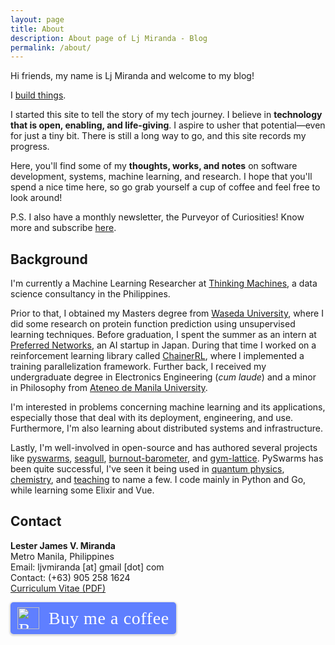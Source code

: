 ```yaml
---
layout: page
title: About
description: About page of Lj Miranda - Blog 
permalink: /about/
---
```


Hi friends, my name is Lj Miranda and welcome to my blog! 

I [build things](https://github.com/ljvmiranda921).

I started this site to tell the story of my tech journey. I believe in
**technology that is open, enabling, and life-giving**. I aspire to usher that
potential&mdash;even for just a tiny bit.  There is still a long way to go, and
this site records my progress. 

Here, you'll find some of my **thoughts, works, and notes** on software
development, systems, machine learning, and research. I hope that
you'll spend a nice time here, so go grab yourself a cup of coffee and feel
free to look around! 

P.S. I also have a monthly newsletter, the Purveyor of Curiosities! Know more and subscribe [here](/subscribe). 

## Background

I'm currently a Machine Learning Researcher at [Thinking
Machines](https://thinkingmachin.es/), a data science consultancy in the
Philippines.

Prior to that, I obtained my Masters degree from [Waseda
University](https://www.waseda.jp/top/en), where I did some research on protein
function prediction using unsupervised learning techniques. Before graduation,
I spent the summer as an intern at [Preferred
Networks](https://www.preferred-networks.jp/en/), an AI startup in Japan.
During that time I worked on a reinforcement learning library called
[ChainerRL](https://github.com/chainer/chainerrl), where I implemented a
training parallelization framework.  Further back, I received my undergraduate
degree in Electronics Engineering (*cum laude*) and a minor in Philosophy from
[Ateneo de Manila University](https://www.ateneo.edu). 

I'm interested in problems concerning machine learning and its applications,
especially those that deal with its deployment, engineering, and use.
Furthermore, I'm also learning about distributed systems and infrastructure. 

Lastly, I'm well-involved in open-source and has authored several projects like
[pyswarms](https://github.com/ljvmiranda921/pyswarms),
[seagull](https://github.com/ljvmiranda921/seagull),
[burnout-barometer](https://github.com/ljvmiranda921/burnout-barometer), and
[gym-lattice](https://github.com/ljvmiranda921/gym-lattice). PySwarms has been
quite successful, I've seen it being used in [quantum
physics](https://arxiv.org/abs/1801.07686),
[chemistry](https://pubs.acs.org/doi/abs/10.1021/acscentsci.8b00307), and
[teaching](http://gousios.org/courses/algo-ds/book/string-distance.html#sop-example-using-pyswarms)
to name a few.  I code mainly in Python and Go, while learning some Elixir and Vue.

## Contact

**Lester James V. Miranda**  
Metro Manila, Philippines  
Email: ljvmiranda [at] gmail [dot] com  
Contact: (+63) 905 258 1624   
[Curriculum Vitae (PDF)](https://www.dropbox.com/s/kmexsi1zxpa4829/LJMiranda_CV-latest.pdf?dl=0)

<style>.bmc-button img{width: 35px !important;margin-bottom: 1px !important;box-shadow: none !important;border: none !important;vertical-align: middle !important;}.bmc-button{padding: 7px 10px 7px 10px !important;line-height: 35px !important;height:51px !important;min-width:217px !important;text-decoration: none !important;display:inline-flex !important;color:#ffffff !important;background-color:#5F7FFF !important;border-radius: 5px !important;border: 1px solid transparent !important;padding: 7px 10px 7px 10px !important;font-size: 28px !important;letter-spacing:0.6px !important;box-shadow: 0px 1px 2px rgba(190, 190, 190, 0.5) !important;-webkit-box-shadow: 0px 1px 2px 2px rgba(190, 190, 190, 0.5) !important;margin: 0 auto !important;font-family:'Cookie', cursive !important;-webkit-box-sizing: border-box !important;box-sizing: border-box !important;-o-transition: 0.3s all linear !important;-webkit-transition: 0.3s all linear !important;-moz-transition: 0.3s all linear !important;-ms-transition: 0.3s all linear !important;transition: 0.3s all linear !important;}.bmc-button:hover, .bmc-button:active, .bmc-button:focus {-webkit-box-shadow: 0px 1px 2px 2px rgba(190, 190, 190, 0.5) !important;text-decoration: none !important;box-shadow: 0px 1px 2px 2px rgba(190, 190, 190, 0.5) !important;opacity: 0.85 !important;color:#ffffff !important;}</style><link href="https://fonts.googleapis.com/css?family=Cookie" rel="stylesheet"><a class="bmc-button" target="_blank" href="https://www.buymeacoffee.com/ljvmiranda921"><img src="https://cdn.buymeacoffee.com/buttons/bmc-new-btn-logo.svg" alt="Buy me a coffee"><span style="margin-left:15px;font-size:28px !important;">Buy me a coffee</span></a>
